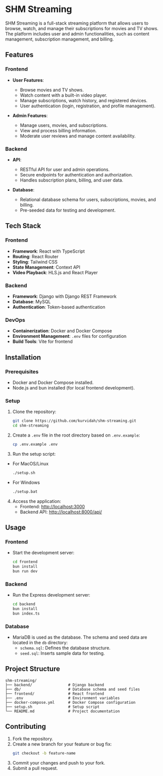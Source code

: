 # SHM Streaming

SHM Streaming is a full-stack streaming platform that allows users to browse, watch, and manage their subscriptions for movies and TV shows. The platform includes user and admin functionalities, such as content management, subscription management, and billing.

## Features

### Frontend

- **User Features**:

  - Browse movies and TV shows.
  - Watch content with a built-in video player.
  - Manage subscriptions, watch history, and registered devices.
  - User authentication (login, registration, and profile management).

- **Admin Features**:
  - Manage users, movies, and subscriptions.
  - View and process billing information.
  - Moderate user reviews and manage content availability.

### Backend

- **API**:

  - RESTful API for user and admin operations.
  - Secure endpoints for authentication and authorization.
  - Handles subscription plans, billing, and user data.

- **Database**:
  - Relational database schema for users, subscriptions, movies, and billing.
  - Pre-seeded data for testing and development.

## Tech Stack

### Frontend

- **Framework**: React with TypeScript
- **Routing**: React Router
- **Styling**: Tailwind CSS
- **State Management**: Context API
- **Video Playback**: HLS.js and React Player

### Backend

- **Framework**: Django with Django REST Framework
- **Database**: MySQL
- **Authentication**: Token-based authentication

### DevOps

- **Containerization**: Docker and Docker Compose
- **Environment Management**: `.env` files for configuration
- **Build Tools**: Vite for frontend

## Installation

### Prerequisites

- Docker and Docker Compose installed.
- Node.js and bun installed (for local frontend development).

### Setup

1. Clone the repository:

   ```bash
   git clone https://github.com/kurvidah/shm-streaming.git
   cd shm-streaming
   ```

2. Create a `.env` file in the root directory based on `.env.example`:

   ```bash
   cp .env.example .env
   ```

3. Run the setup script:

- For MacOS/Linux
  ```bash
  ./setup.sh
  ```
- For Windows
  ```bash
  ./setup.bat
  ```

4. Access the application:
   - Frontend: [http://localhost:3000](http://localhost:3000)
   - Backend API: [http://localhost:8000/api/](http://localhost:8000/api/)

## Usage

### Frontend

- Start the development server:
  ```bash
  cd frontend
  bun install
  bun run dev
  ```

### Backend

- Run the Express development server:
  ```bash
  cd backend
  bun install
  bun index.ts
  ```

### Database

- MariaDB is used as the database. The schema and seed data are located in the `db` directory:
  - `schema.sql`: Defines the database structure.
  - `seed.sql`: Inserts sample data for testing.

## Project Structure

```
shm-streaming/
├── backend/                # Django backend
├── db/                     # Database schema and seed files
├── frontend/               # React frontend
├── .env                    # Environment variables
├── docker-compose.yml      # Docker Compose configuration
├── setup.sh                # Setup script
└── README.md               # Project documentation
```

## Contributing

1. Fork the repository.
2. Create a new branch for your feature or bug fix:
   ```bash
   git checkout -b feature-name
   ```
3. Commit your changes and push to your fork.
4. Submit a pull request.
